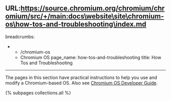 URL:https://source.chromium.org/chromium/chromium/src/+/main:docs\website\site\chromium-os\how-tos-and-troubleshooting\index.md
---
breadcrumbs:
- - /chromium-os
  - Chromium OS
page_name: how-tos-and-troubleshooting
title: How Tos and Troubleshooting
---

The pages in this section have practical instructions to help you use and modify
a Chromium-based OS. Also see [Chromium OS Developer
Guide](/chromium-os/developer-guide).

{% subpages collections.all %}
